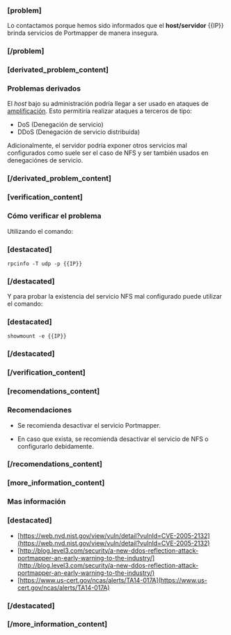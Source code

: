 ### [problem]
Lo contactamos porque hemos sido informados que el **host/servidor** {{IP}} brinda servicios de Portmapper de manera insegura.
### [/problem]

### [derivated_problem_content]
### Problemas derivados

El *host* bajo su administración podría llegar a ser usado en ataques de
[amplificación](https://www.us-cert.gov/ncas/alerts/TA14-017A). Esto
permitiría realizar ataques a terceros de tipo:

* DoS (Denegación de servicio)
* DDoS (Denegación de servicio distribuida)

Adicionalmente, el servidor podría exponer otros servicios mal configurados como suele ser el caso de NFS y ser también usados en denegaciónes de servicio.

### [/derivated_problem_content]

### [verification_content]
### Cómo verificar el problema

Utilizando el comando:
### [destacated]
    rpcinfo -T udp -p {{IP}}
### [/destacated]
Y para probar la existencia del servicio NFS mal configurado puede utilizar el comando:
### [destacated]
    showmount -e {{IP}}
### [/destacated]

### [/verification_content]
### [recomendations_content]

### Recomendaciones

* Se recomienda desactivar el servicio Portmapper.

* En caso que exista, se recomienda desactivar el servicio de NFS o configurarlo debidamente.

### [/recomendations_content]

### [more_information_content]

### Mas información
### [destacated]
* [https://web.nvd.nist.gov/view/vuln/detail?vulnId=CVE-2005-2132](https://web.nvd.nist.gov/view/vuln/detail?vulnId=CVE-2005-2132)
* [http://blog.level3.com/security/a-new-ddos-reflection-attack-portmapper-an-early-warning-to-the-industry/](http://blog.level3.com/security/a-new-ddos-reflection-attack-portmapper-an-early-warning-to-the-industry/)
* [https://www.us-cert.gov/ncas/alerts/TA14-017A](https://www.us-cert.gov/ncas/alerts/TA14-017A)

### [/destacated]
### [/more_information_content]

